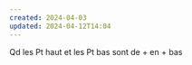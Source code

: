 ```yaml
---
created: 2024-04-03
updated: 2024-04-12T14:04
---
```

Qd les Pt haut et les Pt bas sont de + en + bas